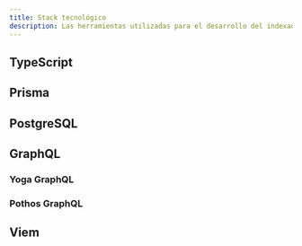 ```yaml
---
title: Stack tecnológico
description: Las herramientas utilizadas para el desarrollo del indexador.
---
```


## TypeScript

## Prisma

## PostgreSQL

## GraphQL

### Yoga GraphQL

### Pothos GraphQL

## Viem
